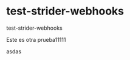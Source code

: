 test-strider-webhooks
=====================

test-strider-webhooks

Este es otra prueba11111

asdas
